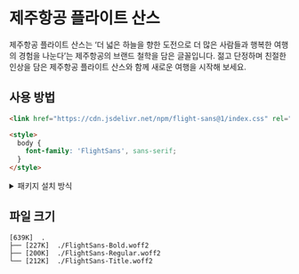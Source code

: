 # 제주항공 플라이트 산스

제주항공 플라이트 산스는 ‘더 넓은 하늘을 향한 도전으로 더 많은 사람들과 행복한 여행의 경험을 나눈다’는 제주항공의 브랜드 철학을 담은 글꼴입니다. 젊고 단정하며 친절한 인상을 담은 제주항공 플라이트 산스와 함께 새로운 여행을 시작해 보세요.

## 사용 방법

```html
<link href="https://cdn.jsdelivr.net/npm/flight-sans@1/index.css" rel="stylesheet" />

<style>
  body {
    font-family: 'FlightSans', sans-serif;
  }
</style>
```

<details>
  <summary>패키지 설치 방식</summary>

```shell
npm i flight-sans
```

폰트 패밀리 지정

```css
body {
  font-family: 'FlightSans', sans-serif;
}
```

CSS 파일 불러오기

```
node_modules/flight-sans/index.css
```

[Vite](https://vite.dev/) 상에선 다음과 같이 불러올 수 있습니다.

```css
/* CSS */
@import url('flight-sans');
```

```ts
// JavaScript, TypeScript
import 'flight-sans';
```

</details>

## 파일 크기

<!-- tree -P "*.woff2" -h --du -->

```
[639K]  .
├── [227K]  ./FlightSans-Bold.woff2
├── [200K]  ./FlightSans-Regular.woff2
└── [212K]  ./FlightSans-Title.woff2
```
